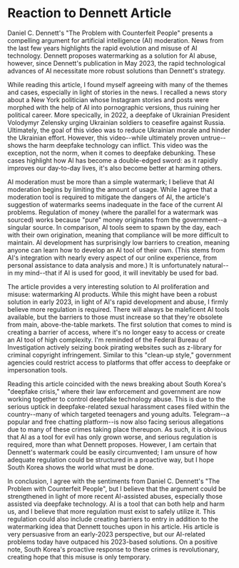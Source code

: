 # Reaction to Dennett Article

<!-- - themes are important, especially with deep fake videos -->
<!-- - recall that there was a politician whose career was ruined since her instagram stories/posts were modified and made pornographic -->
<!-- - have scam calls where voices are mimicked and then used to scam people out of money -->
<!-- - that being said, while there is a large need for AI moderation, a lot of the article seems to be strong feelings and not much persuading -->
<!-- - info= outdated, how do we control spiralling algorithms? in the US, AI wasn't even covered in constitution (argument used for many % protections), therefore find it believe federal laws of large regulation will happen in time -->

Daniel C. Dennett's "The Problem with Counterfeit People" presents a compelling argument for artificial intelligence (AI) moderation. News  from the last few years highlights the rapid evolution and misuse of AI technology. Dennett proposes watermarking as a solution for AI abuse, however, since Dennett's publication in May 2023, the rapid technological advances of AI necessitate more robust solutions than Dennett's strategy. 

<!-- AI started as a powerful tool for collating large amounts of knowledge and providing accessibility, but the tools are being sharpened to become weapons. In addition to the -->

While reading this article, I found myself agreeing with many of the themes and cases, especially in light of stories in the news. I recalled a news story about a New York politician whose Instagram stories and posts were morphed with the help of AI into pornographic versions, thus ruining her political career. More specically, in 2022, a deepfake of Ukrainian President Volodymyr Zelensky urging Ukrainian soldiers to ceasefire against Russia. Ultimately, the goal of this video was to reduce Ukrainian morale and hinder the Ukrainian effort. However, this video--while ultimately proven untrue--shows the harm deepfake technology can inflict. This video was the exception, not the norm, when it comes to deepfake debunking. These cases highlight how AI has become a double-edged sword: as it rapidly improves our day-to-day lives, it's also become better at harming others.


AI moderation must be more than a simple watermark; I believe that AI moderation begins by limiting the amount of usage. While I agree that a moderation tool is required to mitigate the dangers of AI, the article's suggestion of watermarks seems inadequate in the face of the current AI problems. Regulation of money (where the parallel for a watermark was sourced) works because "pure" money originates from the government--a singular source. In comparison, AI tools seem to spawn by the day, each with their own origination, meaning that compliance will be more difficult to maintain. AI development has surprisingly low barriers to creation, meaning anyone can learn how to develop an AI tool of their own. (This stems from AI's integration with nearly every aspect of our online experience, from personal assistance to data analysis and more.) It is unfortunately natural--in my mind--that if AI is used for good, it will inevitably be used for bad.

The article provides a very interesting solution to AI proliferation and misuse: watermarking AI products. While this might have been a robust solution in early 2023, in light of AI's rapid development and abuse, I firmly believe more regulation is required. There will always be maleficent AI tools available, but the barriers to those must increase so that they're obsolete from main, above-the-table markets. The first solution that comes to mind is creating a barrier of access, where it's no longer easy to access or create an AI tool of high complexity. I'm reminded of the Federal Bureau of Investigation actively seizing book pirating websites such as z-library for criminal copyright infringement. Similar to this "clean-up style," government agencies could restrict access to platforms that offer access to deepfake or impersonation tools.

Reading this article coincided with the news breaking about South Korea's "deepfake crisis," where their law enforcement and government are now working together to control deepfake technology abuse. This is due to the serious uptick in deepfake-related sexual harassment cases filed within the country--many of which targeted teenagers and young adults. Telegram--a popular and free chatting platform--is now also facing serious allegations due to many of these crimes taking place thereupon. As such, it is obvious that AI as a tool for evil has only grown worse, and serious regulation is required, more than what Dennett proposes. However, I am certain that Dennett's watermark could be easily circumvented; I am unsure of how adequate regulation could be structured in a proactive way, but I hope South Korea shows the world what must be done.

In conclusion, I agree with the sentiments from Daniel C. Dennett's "The Problem with Counterfeit People", but I believe that the argument could be strengthened in light of more recent AI-assisted abuses, especially those assisted via deepfake technology. AI is a tool that can both help and harm us, and I believe that more regulation must exist to safely utilize it. This regulation could also include creating barriers to entry in addition to the watermarking idea that Dennett touches upon in his article. His article is very persuasive from an early-2023 perspective, but our AI-related problems today have outpaced his 2023-based solutions. On a positive note, South Korea's proactive response to these crimes is revolutionary, creating hope that this misuse is only temporary.





